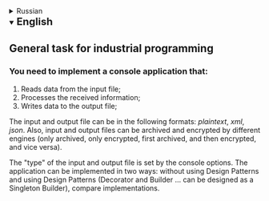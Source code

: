 <details><summary>Russian</summary>

## Общая задача по промышленному программированию
### Необходимо реализовать консольное приложение, которое:
 1. Читает данные из входного файла;
 2. Обрабатывает полученную информацию;
 3. Записывает данные в выходной файл;
 
Входной и выходной файл могут быть следующих форматов: $plain text$, $xml$, $json$. Так же входные и выходные файлы могут быть архивированы и зашифрованы, разными engines (только архивирован, только зашифрован, сперва архивирован, а потом зашифрован и наоборот).
 
«Тип» входного и выходного файла задаются параметрами консоли.  
Приложение реализовать двумя способами: без использования Design Patterns и c использованием Design Patterns (Decorator и Builder $\dots$ можно оформить Builder в виде Singleton-а), сравнить реализации.
 
Обработка информации на первом этапе: найти все арифметические операции во входном файле и заменить на результаты в выходном файле.

Реализовать фильтрацию двумя способами без использования регулярных выражений и с использованием регулярных выражений (а так же третьим :) найти библиотеку, которая все делает за вас, парсинг и калькуляцию, такие есть и не одна). Провести сравнительный анализ 2-х вариантов реализации.

### Следующие шаги по нашей задаче:
 1. Добавить UI:
    * консольный;
    * использую любую графическую библиотеку Java на Ваш выбор;
    * сравнить CLI и UI based реализации;
    * поговорить с одногруппниками и сравнить различные графические Java библиотеки;
 2. Реализовать логику как Web Service:
    * Rest, используя любой Java engine;
    * SOAP, используя любой Java engine;
    * Сравнить Rest и SOAP реализации;
    * поговорить с одногруппниками и сравнить различные Rest/Soap Java engines;
 3. Соединить все вместе UI и Web Service;

</details>

<details open><summary><big><big><strong>English</strong></big></big></summary>

## General task for industrial programming
### You need to implement a console application that:
 1. Reads data from the input file;
 2. Processes the received information;
 3. Writes data to the output file;
 
The input and output file can be in the following formats: $plain text$, $xml$, $json$. Also, input and output files can be archived and encrypted by different engines (only archived, only encrypted, first archived, and then encrypted, and vice versa).
 
The "type" of the input and output file is set by the console options.
The application can be implemented in two ways: without using Design Patterns and using Design Patterns (Decorator and Builder $\dots$ can be designed as a Singleton Builder), compare implementations.

</details>